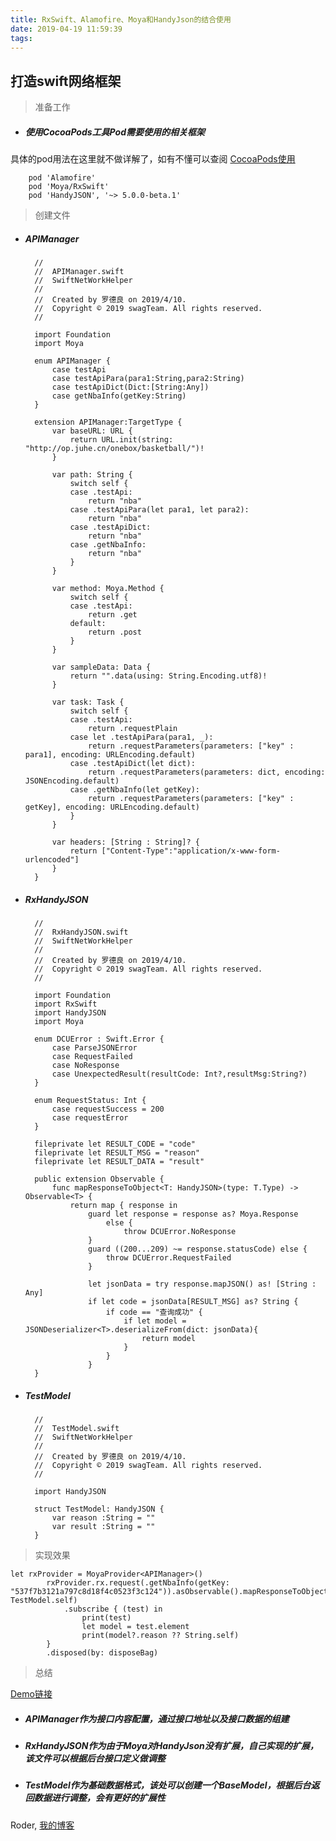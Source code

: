 ```yaml
---
title: RxSwift、Alamofire、Moya和HandyJson的结合使用
date: 2019-04-19 11:59:39
tags:
---
```


<h2>打造swift网络框架</h2>

> 准备工作

* <h5>使用CocoaPods工具Pod需要使用的相关框架</h5>

具体的pod用法在这里就不做详解了，如有不懂可以查阅 [CocoaPods使用](https://www.jianshu.com/p/b656c3c59af5)

        pod 'Alamofire' 
        pod 'Moya/RxSwift'
        pod 'HandyJSON', '~> 5.0.0-beta.1'

> 创建文件


* <h5>APIManager</h5>


		//
		//  APIManager.swift
		//  SwiftNetWorkHelper
		//
		//  Created by 罗德良 on 2019/4/10.
		//  Copyright © 2019 swagTeam. All rights reserved.
		//
		
		import Foundation
		import Moya
		
		enum APIManager {
		    case testApi
		    case testApiPara(para1:String,para2:String)
		    case testApiDict(Dict:[String:Any])
		    case getNbaInfo(getKey:String)
		}
		
		extension APIManager:TargetType {
		    var baseURL: URL {
		        return URL.init(string: "http://op.juhe.cn/onebox/basketball/")!
		    }
		    
		    var path: String {
		        switch self {
		        case .testApi:
		            return "nba"
		        case .testApiPara(let para1, let para2):
		            return "nba"
		        case .testApiDict:
		            return "nba"
		        case .getNbaInfo:
		            return "nba"
		        }
		    }
		    
		    var method: Moya.Method {
		        switch self {
		        case .testApi:
		            return .get
		        default:
		            return .post
		        }
		    }
		    
		    var sampleData: Data {
		        return "".data(using: String.Encoding.utf8)!
		    }
		    
		    var task: Task {
		        switch self {
		        case .testApi:
		            return .requestPlain
		        case let .testApiPara(para1, _):
		            return .requestParameters(parameters: ["key" : para1], encoding: URLEncoding.default)
		        case .testApiDict(let dict):
		            return .requestParameters(parameters: dict, encoding: JSONEncoding.default)
		        case .getNbaInfo(let getKey):
		            return .requestParameters(parameters: ["key" : getKey], encoding: URLEncoding.default)
		        }
		    }
		    
		    var headers: [String : String]? {
		        return ["Content-Type":"application/x-www-form-urlencoded"]
		    }
		}


* <h5>RxHandyJSON</h5>


	    //
	    //  RxHandyJSON.swift
	    //  SwiftNetWorkHelper
	    //
	    //  Created by 罗德良 on 2019/4/10.
	    //  Copyright © 2019 swagTeam. All rights reserved.
	    //
	
	    import Foundation
	    import RxSwift
	    import HandyJSON
	    import Moya
	    
	    enum DCUError : Swift.Error {
	        case ParseJSONError
	        case RequestFailed
	        case NoResponse
	        case UnexpectedResult(resultCode: Int?,resultMsg:String?)
	    }
	
	    enum RequestStatus: Int {
	        case requestSuccess = 200
	        case requestError
	    }
	
	    fileprivate let RESULT_CODE = "code"
	    fileprivate let RESULT_MSG = "reason"
	    fileprivate let RESULT_DATA = "result"
	
	    public extension Observable {
	        func mapResponseToObject<T: HandyJSON>(type: T.Type) -> Observable<T> {
	            return map { response in
	                guard let response = response as? Moya.Response
	                    else {
	                        throw DCUError.NoResponse
	                }
	                guard ((200...209) ~= response.statusCode) else {
	                    throw DCUError.RequestFailed
	                }
	                
	                let jsonData = try response.mapJSON() as! [String : Any]
	                if let code = jsonData[RESULT_MSG] as? String {
	                    if code == "查询成功" {
	                        if let model = JSONDeserializer<T>.deserializeFrom(dict: jsonData){
	                            return model
	                        }
	                    }
	                }
	    }
	    
* <h5>TestModel</h5>

		//
		//  TestModel.swift
		//  SwiftNetWorkHelper
		//
		//  Created by 罗德良 on 2019/4/10.
		//  Copyright © 2019 swagTeam. All rights reserved.
		//
		
		import HandyJSON
		
		struct TestModel: HandyJSON {
		    var reason :String = ""
		    var result :String = ""
		}

> 实现效果

	let rxProvider = MoyaProvider<APIManager>()
	        rxProvider.rx.request(.getNbaInfo(getKey: "537f7b3121a797c8d18f4c0523f3c124")).asObservable().mapResponseToObject(type: TestModel.self)
	            .subscribe { (test) in
	                print(test)
	                let model = test.element
	                print(model?.reason ?? String.self)
	        }
	        .disposed(by: disposeBag)
		
> 总结

[Demo链接](https://github.com/luodeCoding/SwiftNetWorkHelper)

* <h5>APIManager作为接口内容配置，通过接口地址以及接口数据的组建</h5>
* <h5>RxHandyJSON作为由于Moya对HandyJson没有扩展，自己实现的扩展，该文件可以根据后台接口定义做调整</h5>
* <h5>TestModel作为基础数据格式，该处可以创建一个BaseModel，根据后台返回数据进行调整，会有更好的扩展性</h5>

Roder, [我的博客](https://luodecoding.github.io/) 
